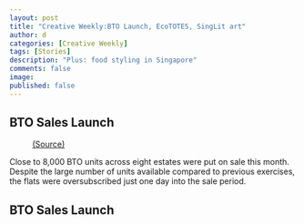 ```yaml
---
layout: post
title: "Creative Weekly:BTO Launch, EcoTOTES, SingLit art"
author: d
categories: [Creative Weekly]
tags: [Stories]
description: "Plus: food styling in Singapore"
comments: false
image: 
published: false
---
```


<h2>BTO Sales Launch</h2>

<figure>
<img src="" alt="">
<figcaption><a href="" target="_blank">(Source)</a></figcaption>
</figure>

Close to 8,000 BTO units across eight estates were put on sale this month. Despite the large number of units available compared to previous exercises, the flats were oversubscribed just one day into the sale period. 


<h2>BTO Sales Launch</h2>
